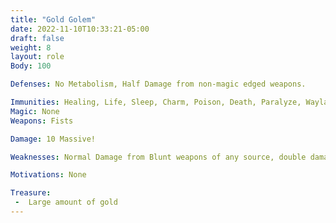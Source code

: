 ```yaml
---
title: "Gold Golem"
date: 2022-11-10T10:33:21-05:00
draft: false
weight: 8
layout: role
Body: 100

Defenses: No Metabolism, Half Damage from non-magic edged weapons.

Immunities: Healing, Life, Sleep, Charm, Poison, Death, Paralyze, Waylay, Drain, Feeble Mind, Vertigo, Pin, Bind, Web.
Magic: None
Weapons: Fists

Damage: 10 Massive!

Weaknesses: Normal Damage from Blunt weapons of any source, double damage from Shatter

Motivations: None

Treasure:
 -  Large amount of gold
---
```


